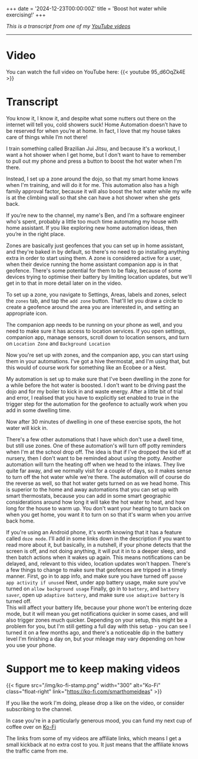 +++
date = '2024-12-23T00:00:00Z'
title = 'Boost hot water while exercising!'
+++

_This is a transcript from one of my [YouTube videos](https://www.youtube.com/@BensSmartHomeIdeas)_

---

# Video

You can watch the full video on YouTube here:
{{< youtube 95_d6OqZk4E >}}

# Transcript
You know it, I know it, and despite what some nutters out there on the internet will tell you, cold showers suck! Home Automation doesn’t have to be reserved for when you’re at home. In fact, I love that my house takes care of things while I’m not there!

I train something called Brazilian Jui Jitsu, and because it's a workout, I want a hot shower when I get home, but I don't want to have to remember to pull out my phone and press a button to boost the hot water when I'm there. 

Instead, I set up a zone around the dojo, so that my smart home knows when I'm training, and will do it for me. 
This automation also has a high family approval factor, because it will also boost the hot water while my wife is at the climbing wall so that she can have a hot shower when she gets back. 

If you’re new to the channel, my name's Ben, and I’m a software engineer who's spent, probably a little too much time automating my house with home assistant. If you like exploring new home automation ideas, then you’re in the right place. 

Zones are basically just geofences that you can set up in home assistant, and they're baked in by default, so there's no need to go installing anything extra in order to start using them. A zone is considered active for a user, when their device running the home assistant companion app is in that geofence. There's some potential for them to be flaky, because of some devices trying to optimise their battery by limiting location updates, but we'll get in to that in more detail later on in the video. 

To set up a zone, you navigate to Settings, Areas, labels and zones, select the `zones` tab, and tap the `add zone` button. That'll let you draw a circle to create a geofence around the area you are interested in, and setting an appropriate icon. 

The companion app needs to be running on your phone as well, and you need to make sure it has access to location services. If you open settings, companion app, manage sensors, scroll down to location sensors, and turn on `Location Zone` and `Background Location` 

Now you're set up with zones, and the companion app, you can start using them in your automations. I've got a hive thermostat, and I'm using that, but this would of course work for something like an Ecobee or a Nest. 

My automation is set up to make sure that I've been dwelling in the zone for a while before the hot water is boosted. I don't want to be driving past the dojo and for my boiler to kick in and waste energy. After a little bit of trial and error, I realised that you have to explicitly set enabled to true in the trigger step for the automation for the geofence to actually work when you add in some dwelling time.  

Now after 30 minutes of dwelling in one of these exercise spots, the hot water will kick in. 

There's a few other automations that I have which don't use a dwell time, but still use zones. 
One of these automation's will turn off potty reminders when I'm at the school drop off. The idea is that if I've dropped the kid off at nursery, then I don't want to be reminded about using the potty. 
Another automation will turn the heating off when we head to the inlaws. They live quite far away, and we normally visit for a couple of days, so it makes sense to turn off the hot water while we're there. The automation will of course do the reverse as well, so that hot water gets turned on as we head home. This is superior to the home and away automations that you can set up with smart thermostats, because you can add in some smart geographic considerations around how long it will take the hot water to heat, and how long for the house to warm up. 
You don't want your heating to turn back on when you get home, you want it to turn on so that it's warm when you arrive back home. 

If you're using an Android phone, it's worth knowing that it has a feature called `doze mode`. I'll add in some links down in the description if you want to read more about it, but basically, in a nutshell, if your phone detects that the screen is off, and not doing anything, it will put it in to a deeper sleep, and then batch actions when it wakes up again. 
This means notifications can be delayed, and, relevant to this video, location updates won't happen. 
There's a few things to change to make sure that geofences are tripped in a timely manner.
First, go in to app info, and make sure you have turned off `pause app activity if unused` 
Next, under app battery usage, make sure you've turned on `allow background usage` 
Finally, go in to `battery`, and `battery saver`, open up `adaptive battery`, and make sure `use adaptive battery` is turned off.   
This will affect your battery life, because your phone won't be entering doze mode, but it will mean you get notifications quicker in some cases, and will also trigger zones much quicker. 
Depending on your setup, this might be a problem for you, but I'm still getting a full day with this setup - you can see I turned it on a few months ago, and there's a noticeable dip in the battery level I'm finishing a day on, but your mileage may vary depending on how you use your phone.  

# Support me to keep making videos

{{< figure src="/img/ko-fi-stamp.png" width="300" alt="Ko-Fi" class="float-right" link="https://ko-fi.com/smarthomeideas" >}}
  
If you like the work I'm doing, please drop a like on the video, or consider subscribing to the channel.

In case you're in a particularly generous mood, you can fund my next cup of coffee over on [Ko-Fi](https://ko-fi.com/smarthomeideas)

The links from some of my videos are affiliate links, which means I get a small kickback at no extra cost to you. It just means that the affiliate knows the traffic came from me.